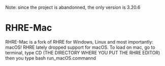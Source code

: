 Note: since the project is abandonned, the only version is 3.20.6
# RHRE-Mac
RHRE-Mac is a fork of RHRE for Windows, Linux and most importantly: macOS! RHRE lately dropped support for macOS.
To load on mac, go to terminal, type CD (THE DIRECTORY WHERE YOU PUT THE RHRE EDITOR) then you type bash run_macOS.commannd
